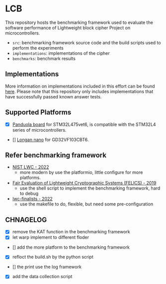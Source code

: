 # LCB

This repository hosts the benchmarking framework used to evaluate the software performance of Lightweight block cipher Project on microcontrollers.

 - `src`: benchmarking framework source code and the build scripts used to perform the experiments
 - `implementations`: implementations of the cipher
 - `benchmarks`: benchmark results


## Implementations

More information on implementations included in this effort can be found [here](implementations/). Please note that this repository only includes implementations that have successfully passed known answer tests. 

## Supported Platforms

- [x] [Panduola board](https://www.alientek.com/Product_Details/77.html) for STM32L475vet6, is compatible with the STM32L4 series of microcontrollers.
- [] [Longan nano](https://longan.sipeed.com/en/) for GD32VF103CBT6.
 
## Refer benchmarking framework

- [NIST LWC - 2022](https://github.com/usnistgov/Lightweight-Cryptography-Benchmarking)
  - more modern by use the platformio, little configure for more platforms.
- [Fair Evaluation of Lightweight Cryptographic Systems (FELICS) - 2019](https://github.com/cryptolu/FELICS)
  - use the shell script to implement the benchmarking framework, hard to debug
- [lwc-finalists - 2022](https://github.com/rweather/lwc-finalists)
  - use the makefile to do, flexible, but need some pre-configuration

## CHNAGELOG

- [x] remove the KAT function in the benchmarking framework
- [x] let warp implement to different floder
- [] add the more platform to the benchmarking framework
- [x] refloct the build.sh by the python script
- [] the print use the log framework
- [x] add the data collection script